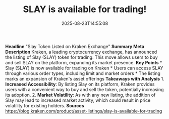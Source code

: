 ﻿---
title: "SLAY is available for trading!"
date: "2025-08-23T14:55:08"
category: "Markets"
summary: ""
slug: "slay is available for trading"
source_urls:
  - "https://blog.kraken.com/product/asset-listings/slay-is-available-for-trading"
seo:
  title: "SLAY is available for trading! | Hash n Hedge"
  description: ""
  keywords: ["news", "markets", "brief"]
---
**Headline** "Slay Token Listed on Kraken Exchange"  **Summary Meta Description** Kraken, a leading cryptocurrency exchange, has announced the listing of Slay (SLAY) token for trading. This move allows users to buy and sell SLAY on the platform, expanding its market presence.  **Key Points**  * Slay (SLAY) is now available for trading on Kraken * Users can access SLAY through various order types, including limit and market orders * The listing marks an expansion of Kraken's asset offerings  **Takeaways with Analysis**  1. **Increased Accessibility**: By listing Slay on its platform, Kraken provides users with a convenient way to buy and sell the token, potentially increasing its adoption. 2. **Market Volatility**: As with any new listing, the addition of Slay may lead to increased market activity, which could result in price volatility for existing holders.  **Sources** https://blog.kraken.com/product/asset-listings/slay-is-available-for-trading 
